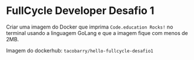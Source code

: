 # FullCycle Developer Desafio 1
  Criar uma imagem do Docker que imprima `Code.education Rocks!` no terminal usando a linguagem GoLang e que a imagem fique com menos de 2MB.

Imagem do dockerhub: `tacobarry/hello-fullcycle-desafio1`